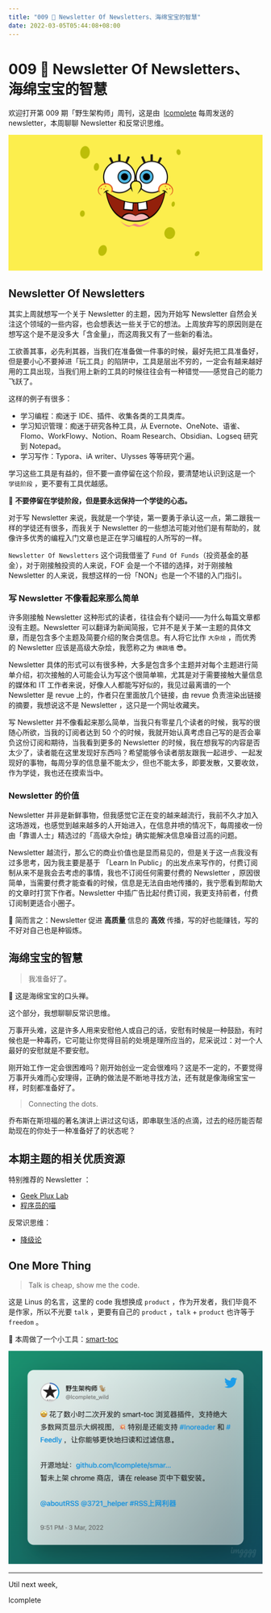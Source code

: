 ```yaml
---
title: "009 🌈 Newsletter Of Newsletters、海绵宝宝的智慧"
date: 2022-03-05T05:44:08+08:00
---
```


# 009 🌈 Newsletter Of Newsletters、海绵宝宝的智慧

欢迎打开第 009 期「野生架构师」周刊，这是由  [lcomplete](https://twitter.com/lcomplete_wild) 每周发送的 newsletter，本周聊聊 Newsletter 和反常识思维。

![SpongeBob](./009/hmbb.jpeg)

## Newsletter Of Newsletters

其实上周就想写一个关于 Newsletter 的主题，因为开始写 Newsletter 自然会关注这个领域的一些内容，也会想表达一些关于它的想法。上周放弃写的原因则是在想写这个是不是没多大「含金量」，而这周我又有了一些新的看法。

工欲善其事，必先利其器，当我们在准备做一件事的时候，最好先把工具准备好，但是要小心不要掉进「玩工具」的陷阱中，工具是层出不穷的，一定会有越来越好用的工具出现，当我们用上新的工具的时候往往会有一种错觉——感觉自己的能力飞跃了。

这样的例子有很多：

- 学习编程：痴迷于 IDE、插件、收集各类的工具类库。
- 学习知识管理：痴迷于研究各种工具，从 Evernote、OneNote、语雀、Flomo、WorkFlowy、Notion、Roam Research、Obsidian、Logseq 研究到 Notepad。
- 学习写作：Typora、iA writer、Ulysses 等等研究个遍。

学习这些工具是有益的，但不要一直停留在这个阶段，要清楚地认识到这是一个 `学徒阶段` ，更不要有工具优越感。

🔖 **不要停留在学徒阶段，但是要永远保持一个学徒的心态。**

对于写 Newsletter 来说，我就是一个学徒，第一要勇于承认这一点，第二跟我一样的学徒还有很多，而我关于 Newsletter 的一些想法可能对他们是有帮助的，就像许多优秀的编程入门文章也是正在学习编程的人所写的一样。

`Newsletter Of Newsletters` 这个词我借鉴了 `Fund Of Funds`（投资基金的基金），对于刚接触投资的人来说，FOF 会是一个不错的选择，对于刚接触 Newsletter 的人来说，我想这样的一份「NON」也是一个不错的入门指引。

### 写 Newsletter 不像看起来那么简单

许多刚接触 Newsletter 这种形式的读者，往往会有个疑问——为什么每篇文章都没有主题。Newsletter 可以翻译为新闻简报，它并不是关于某一主题的具体文章，而是包含多个主题及简要介绍的聚合类信息。有人将它比作 `大杂烩` ，而优秀的 Newsletter 应该是高级大杂烩，我愿称之为 `佛跳墙` 😎。

Newsletter 具体的形式可以有很多种，大多是包含多个主题并对每个主题进行简单介绍，初次接触的人可能会认为写这个很简单嘛，尤其是对于需要接触大量信息的媒体和 IT 工作者来说，好像人人都能写好似的，我见过最离谱的一个 Newsletter 是 revue 上的，作者只在里面放几个链接，由 revue 负责渲染出链接的摘要，我想说这不是 Newsletter ，这只是一个网址收藏夹。

写 Newsletter 并不像看起来那么简单，当我只有零星几个读者的时候，我写的很随心所欲，当我的订阅者达到 50 个的时候，我就开始认真考虑自己写的是否会辜负这份订阅和期待，当我看到更多的 Newsletter 的时候，我在想我写的内容是否太少了，读者能在这里发现好东西吗？希望能够令读者朋友跟我一起进步、一起发现好的事物，每周分享的信息量不能太少，但也不能太多，即要发散，又要收敛，作为学徒，我也还在摸索当中。

### Newsletter 的价值

Newsletter 并非是新鲜事物，但我感觉它正在变的越来越流行，我前不久才加入这场游戏，也感觉到越来越多的人开始进入，在信息井喷的情况下，每周接收一份由「靠谱人士」精选过的「高级大杂烩」确实能解决信息噪音过高的问题。

Newsletter 越流行，那么它的商业价值也是显而易见的，但是关于这一点我没有过多思考，因为我主要是基于 「Learn In Public」的出发点来写作的，付费订阅制从来不是我会去考虑的事情，我也不订阅任何需要付费的 Newsletter ，原因很简单，当需要付费才能查看的时候，信息是无法自由地传播的，我宁愿看到帮助大的文章时打赏下作者。Newsletter 中插广告比起付费订阅，我更支持前者，付费订阅制更适合小圈子。

🧩 简而言之：Newsletter 促进 **高质量** 信息的 **高效** 传播，写的好也能赚钱，写的不好对自己也是种锻炼。

## 海绵宝宝的智慧

> 我准备好了。

🧽 这是海绵宝宝的口头禅。

这个部分，我想聊聊反常识思维。

万事开头难，这是许多人用来安慰他人或自己的话，安慰有时候是一种鼓励，有时候也是一种毒药，它可能让你觉得目前的处境是理所应当的，尼采说过：对一个人最好的安慰就是不要安慰。

刚开始工作一定会很困难吗？刚开始创业一定会很难吗？这是不一定的，不要觉得万事开头难而心安理得，正确的做法是不断地寻找方法，还有就是像海绵宝宝一样，时刻都准备好了。

> Connecting the dots.

乔布斯在斯坦福的著名演讲上讲过这句话，即串联生活的点滴，过去的经历能否帮助现在的你处于一种准备好了的状态呢？

## 本期主题的相关优质资源

特别推荐的 Newsletter ：

- [Geek Plux Lab](https://geekplux.zhubai.love/)
- [程序员的喵](https://catcoding.me/)

反常识思维：

- [降级论](https://meditic.com/degrading-for-success)

## One More Thing

> Talk is cheap, show me the code.

这是 Linus 的名言，这里的 code 我想换成 `product` ，作为开发者，我们毕竟不是作家，所以不光要 `talk` ，更要有自己的 `product` ，`talk` + `product` 也许等于 `freedom` 。

🌈 本周做了一个小工具：[smart-toc](https://github.com/lcomplete/smart-toc)

![smart-toc tweet](./009/twitter.png)

---

Util next week,

lcomplete
